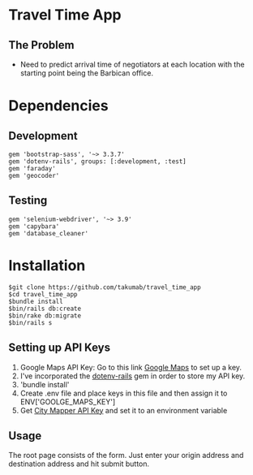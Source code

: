 # Travel Time App


## The Problem

- Need to predict arrival time of negotiators at each location with the starting
  point being the Barbican office.

# Dependencies

## Development
```
gem 'bootstrap-sass', '~> 3.3.7'
gem 'dotenv-rails', groups: [:development, :test]
gem 'faraday'
gem 'geocoder'
```

## Testing
```
gem 'selenium-webdriver', '~> 3.9'
gem 'capybara'
gem 'database_cleaner'
```


# Installation
```
$git clone https://github.com/takumab/travel_time_app
$cd travel_time_app
$bundle install
$bin/rails db:create
$bin/rake db:migrate
$bin/rails s
```

## Setting up API Keys

1. Google Maps API Key: Go to this link [Google Maps](https://developers.google.com/maps/documentation/javascript/get-api-key) to set up a key.
2. I've incorporated the [dotenv-rails](https://github.com/bkeepers/dotenv) gem in order to store my API key.
3. 'bundle install'
4. Create .env file and place keys in this file and then assign it to ENV['GOOLGE_MAPS_KEY']
5. Get [City Mapper API Key](https://citymapper.3scale.net/docs) and set it to an environment variable

## Usage
The root page consists of the form. Just enter your origin address and destination address and hit submit button.
